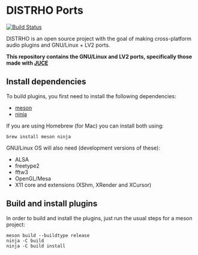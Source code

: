# DISTRHO Ports

[![Build Status](https://travis-ci.org/DISTRHO/DISTRHO-Ports.png)](https://travis-ci.org/DISTRHO/DISTRHO-Ports)

DISTRHO is an open source project with the goal of making cross-platform audio plugins and GNU/Linux + LV2 ports.

<b>This repository contains the GNU/Linux and LV2 ports, specifically those made with [JUCE](https://travis-ci.org/DISTRHO/JUCE)</b>

## Install dependencies

To build plugins, you first need to install the following dependencies:

- [meson](https://mesonbuild.com)
- [ninja](https://ninja-build.org)

If you are using Homebrew (for Mac) you can install both using:

```
brew install meson ninja
```

GNU/Linux OS will also need (development versions of these):

- ALSA
- freetype2
- fftw3
- OpenGL/Mesa
- X11 core and extensions (XShm, XRender and XCursor)

## Build and install plugins

In order to build and install the plugins, just run the usual steps for a meson project:

```
meson build --buildtype release
ninja -C build
ninja -C build install
```
